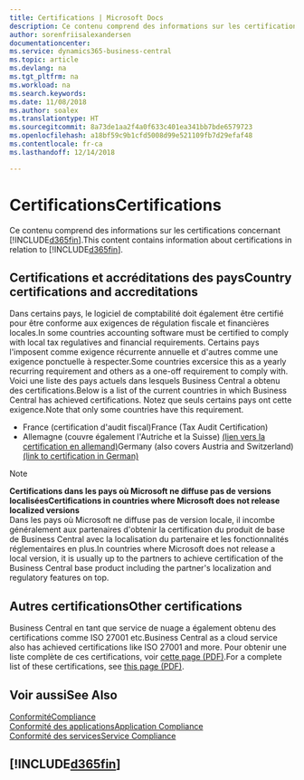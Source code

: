 ```yaml
---
title: Certifications | Microsoft Docs
description: Ce contenu comprend des informations sur les certifications concernant Business Central.
author: sorenfriisalexandersen
documentationcenter: 
ms.service: dynamics365-business-central
ms.topic: article
ms.devlang: na
ms.tgt_pltfrm: na
ms.workload: na
ms.search.keywords: 
ms.date: 11/08/2018
ms.author: soalex
ms.translationtype: HT
ms.sourcegitcommit: 8a73de1aa2f4a0f633c401ea341bb7bde6579723
ms.openlocfilehash: a18bf59c9b1cfd5008d99e521109fb7d29efaf48
ms.contentlocale: fr-ca
ms.lasthandoff: 12/14/2018

---
```

# <a name="certifications"></a><span data-ttu-id="0eaec-103">Certifications</span><span class="sxs-lookup"><span data-stu-id="0eaec-103">Certifications</span></span>  
<span data-ttu-id="0eaec-104">Ce contenu comprend des informations sur les certifications concernant [!INCLUDE[d365fin](../includes/d365fin_md.md)].</span><span class="sxs-lookup"><span data-stu-id="0eaec-104">This content contains information about certifications in relation to [!INCLUDE[d365fin](../includes/d365fin_md.md)].</span></span>  

## <a name="country-certifications-and-accreditations"></a><span data-ttu-id="0eaec-105">Certifications et accréditations des pays</span><span class="sxs-lookup"><span data-stu-id="0eaec-105">Country certifications and accreditations</span></span>
<span data-ttu-id="0eaec-106">Dans certains pays, le logiciel de comptabilité doit également être certifié pour être conforme aux exigences de régulation fiscale et financières locales.</span><span class="sxs-lookup"><span data-stu-id="0eaec-106">In some countries accounting software must be certified to comply with local tax regulatives and financial requirements.</span></span> <span data-ttu-id="0eaec-107">Certains pays l'imposent comme exigence récurrente annuelle et d'autres comme une exigence ponctuelle à respecter.</span><span class="sxs-lookup"><span data-stu-id="0eaec-107">Some countries excersice this as a yearly recurring requirement and others as a one-off requirement to comply with.</span></span> <span data-ttu-id="0eaec-108">Voici une liste des pays actuels dans lesquels Business Central a obtenu des certifications.</span><span class="sxs-lookup"><span data-stu-id="0eaec-108">Below is a list of the current countries in which Business Central has achieved certifications.</span></span> <span data-ttu-id="0eaec-109">Notez que seuls certains pays ont cette exigence.</span><span class="sxs-lookup"><span data-stu-id="0eaec-109">Note that only some countries have this requirement.</span></span>  
- <span data-ttu-id="0eaec-110">France (certification d'audit fiscal)</span><span class="sxs-lookup"><span data-stu-id="0eaec-110">France (Tax Audit Certification)</span></span>
- <span data-ttu-id="0eaec-111">Allemagne (couvre également l'Autriche et la Suisse) [(lien vers la certification en allemand)](https://www.bdo.de/de-de/themen/softwarebescheinungen/bdo/microsoft-dynamics-365-business-central)</span><span class="sxs-lookup"><span data-stu-id="0eaec-111">Germany (also covers Austria and Switzerland) [(link to certification in German)](https://www.bdo.de/de-de/themen/softwarebescheinungen/bdo/microsoft-dynamics-365-business-central)</span></span>

> [!NOTE]  
>  <span data-ttu-id="0eaec-112">**Certifications dans les pays où Microsoft ne diffuse pas de versions localisées**</span><span class="sxs-lookup"><span data-stu-id="0eaec-112">**Certifications in countries where Microsoft does not release localized versions**</span></span>  
> <span data-ttu-id="0eaec-113">Dans les pays où Microsoft ne diffuse pas de version locale, il incombe généralement aux partenaires d'obtenir la certification du produit de base de Business Central avec la localisation du partenaire et les fonctionnalités réglementaires en plus.</span><span class="sxs-lookup"><span data-stu-id="0eaec-113">In countries where Microsoft does not release a local version, it is usually up to the partners to achieve certification of the Business Central base product including the partner's localization and regulatory features on top.</span></span>

## <a name="other-certifications"></a><span data-ttu-id="0eaec-114">Autres certifications</span><span class="sxs-lookup"><span data-stu-id="0eaec-114">Other certifications</span></span>  
<span data-ttu-id="0eaec-115">Business Central en tant que service de nuage a également obtenu des certifications comme ISO 27001 etc.</span><span class="sxs-lookup"><span data-stu-id="0eaec-115">Business Central as a cloud service also has achieved certifications like ISO 27001 and more.</span></span> <span data-ttu-id="0eaec-116">Pour obtenir une liste complète de ces certifications, voir [cette page (PDF)](https://aka.ms/d365-compliance-list).</span><span class="sxs-lookup"><span data-stu-id="0eaec-116">For a complete list of these certifications, see [this page (PDF)](https://aka.ms/d365-compliance-list).</span></span>

## <a name="see-also"></a><span data-ttu-id="0eaec-117">Voir aussi</span><span class="sxs-lookup"><span data-stu-id="0eaec-117">See Also</span></span>  
[<span data-ttu-id="0eaec-118">Conformité</span><span class="sxs-lookup"><span data-stu-id="0eaec-118">Compliance</span></span>](compliance-overview.md)  
[<span data-ttu-id="0eaec-119">Conformité des applications</span><span class="sxs-lookup"><span data-stu-id="0eaec-119">Application Compliance</span></span>](compliance-application-compliance.md)  
[<span data-ttu-id="0eaec-120">Conformité des services</span><span class="sxs-lookup"><span data-stu-id="0eaec-120">Service Compliance</span></span>](compliance-service-compliance.md)  

 ## [!INCLUDE[d365fin](../includes/free_trial_md.md)]  
 

